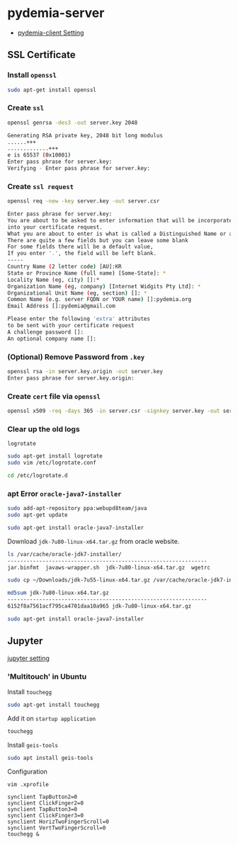 # pydemia-server

* [pydemia-client Setting](https://github.com/pydemia/pydemia-server/blob/master/scripts/clientsetting.md)

## SSL Certificate

### Install `openssl`

```sh
sudo apt-get install openssl
```

### Create `ssl`

```sh
openssl genrsa -des3 -out server.key 2048

Generating RSA private key, 2048 bit long modulus
......+++
.............+++ 
e is 65537 (0x10001)
Enter pass phrase for server.key: 
Verifying - Enter pass phrase for server.key: 
```

### Create `ssl request`

```sh
openssl req -new -key server.key -out server.csr
```

```sh
Enter pass phrase for server.key:
You are about to be asked to enter information that will be incorporated
into your certificate request.  
What you are about to enter is what is called a Distinguished Name or a DN.
There are quite a few fields but you can leave some blank   
For some fields there will be a default value,     
If you enter '.', the field will be left blank. 
-----                                 
Country Name (2 letter code) [AU]:KR    
State or Province Name (full name) [Some-State]: *
Locality Name (eg, city) []:*
Organization Name (eg, company) [Internet Widgits Pty Ltd]: *
Organizational Unit Name (eg, section) []: *
Common Name (e.g. server FQDN or YOUR name) []:pydemia.org
Email Address []:pydemia@gmail.com                                                                                                       

Please enter the following 'extra' attributes 
to be sent with your certificate request   
A challenge password []: 
An optional company name []: 
```


### (Optional) Remove Password from `.key`

```sh
openssl rsa -in server.key.origin -out server.key
Enter pass phrase for server.key.origin:
```


### Create `cert` file via `openssl`

```sh
openssl x509 -req -days 365 -in server.csr -signkey server.key -out server.crt
```


### Clear up the old logs

`logrotate`

```sh
sudo apt-get install logrotate
sudo vim /etc/logrotate.conf

cd /etc/logrotate.d


```

### apt Error `oracle-java7-installer`

```sh
sudo add-apt-repository ppa:webupd8team/java
sudo apt-get update

sudo apt-get install oracle-java7-installer
```


Download `jdk-7u80-linux-x64.tar.gz` from oracle website.

```sh
ls /var/cache/oracle-jdk7-installer/
---------------------------------------------------------------
jar.binfmt  javaws-wrapper.sh  jdk-7u80-linux-x64.tar.gz  wgetrc

sudo cp ~/Downloads/jdk-7u55-linux-x64.tar.gz /var/cache/oracle-jdk7-installer/

md5sum jdk-7u80-linux-x64.tar.gz
---------------------------------------------------------------
6152f8a7561acf795ca4701daa10a965 jdk-7u80-linux-x64.tar.gz

sudo apt-get install oracle-java7-installer
```

## Jupyter

[jupyter setting](https://github.com/pydemia/Jupyter/blob/master/README.md)


### 'Multitouch' in Ubuntu

Install `touchegg`

```sh
sudo apt-get install touchegg
```

Add it on `startup application`
```sh
touchegg
```

Install `geis-tools`
```sh
sudo apt install geis-tools
```

Configuration

```sh
vim .xprofile
```

```vim
synclient TapButton2=0
synclient ClickFinger2=0
synclient TapButton3=0
synclient ClickFinger3=0
synclient HorizTwoFingerScroll=0
synclient VertTwoFingerScroll=0
touchegg &
```



